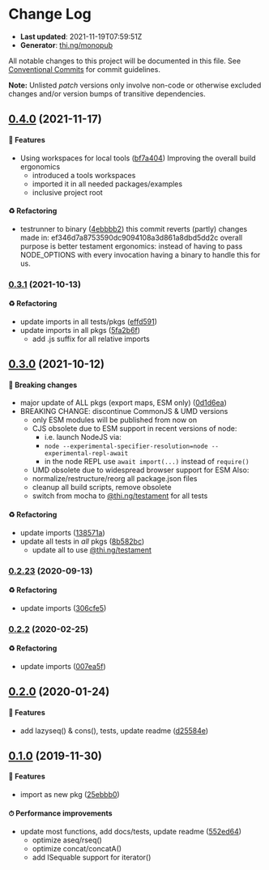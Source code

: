 # Change Log

- **Last updated**: 2021-11-19T07:59:51Z
- **Generator**: [thi.ng/monopub](https://thi.ng/monopub)

All notable changes to this project will be documented in this file.
See [Conventional Commits](https://conventionalcommits.org/) for commit guidelines.

**Note:** Unlisted _patch_ versions only involve non-code or otherwise excluded changes
and/or version bumps of transitive dependencies.

## [0.4.0](https://github.com/thi-ng/umbrella/tree/@thi.ng/seq@0.4.0) (2021-11-17)

#### 🚀 Features

- Using workspaces for local tools ([bf7a404](https://github.com/thi-ng/umbrella/commit/bf7a404))
  Improving the overall build ergonomics
  - introduced a tools workspaces
  - imported it in all needed packages/examples
  - inclusive project root

#### ♻️ Refactoring

- testrunner to binary ([4ebbbb2](https://github.com/thi-ng/umbrella/commit/4ebbbb2))
  this commit reverts (partly) changes made in:
  ef346d7a8753590dc9094108a3d861a8dbd5dd2c
  overall purpose is better testament ergonomics:
  instead of having to pass NODE_OPTIONS with every invocation
  having a binary to handle this for us.

### [0.3.1](https://github.com/thi-ng/umbrella/tree/@thi.ng/seq@0.3.1) (2021-10-13)

#### ♻️ Refactoring

- update imports in all tests/pkgs ([effd591](https://github.com/thi-ng/umbrella/commit/effd591))
- update imports in all pkgs ([5fa2b6f](https://github.com/thi-ng/umbrella/commit/5fa2b6f))
  - add .js suffix for all relative imports

## [0.3.0](https://github.com/thi-ng/umbrella/tree/@thi.ng/seq@0.3.0) (2021-10-12)

#### 🛑 Breaking changes

- major update of ALL pkgs (export maps, ESM only) ([0d1d6ea](https://github.com/thi-ng/umbrella/commit/0d1d6ea))
- BREAKING CHANGE: discontinue CommonJS & UMD versions
  - only ESM modules will be published from now on
  - CJS obsolete due to ESM support in recent versions of node:
    - i.e. launch NodeJS via:
    - `node --experimental-specifier-resolution=node --experimental-repl-await`
    - in the node REPL use `await import(...)` instead of `require()`
  - UMD obsolete due to widespread browser support for ESM
  Also:
  - normalize/restructure/reorg all package.json files
  - cleanup all build scripts, remove obsolete
  - switch from mocha to [@thi.ng/testament](https://github.com/thi-ng/umbrella/tree/main/packages/testament) for all tests

#### ♻️ Refactoring

- update imports ([138571a](https://github.com/thi-ng/umbrella/commit/138571a))
- update all tests in _all_ pkgs ([8b582bc](https://github.com/thi-ng/umbrella/commit/8b582bc))
  - update all to use [@thi.ng/testament](https://github.com/thi-ng/umbrella/tree/main/packages/testament)

### [0.2.23](https://github.com/thi-ng/umbrella/tree/@thi.ng/seq@0.2.23) (2020-09-13)

#### ♻️ Refactoring

- update imports ([306cfe5](https://github.com/thi-ng/umbrella/commit/306cfe5))

### [0.2.2](https://github.com/thi-ng/umbrella/tree/@thi.ng/seq@0.2.2) (2020-02-25)

#### ♻️ Refactoring

- update imports ([007ea5f](https://github.com/thi-ng/umbrella/commit/007ea5f))

## [0.2.0](https://github.com/thi-ng/umbrella/tree/@thi.ng/seq@0.2.0) (2020-01-24)

#### 🚀 Features

- add lazyseq() & cons(), tests, update readme ([d25584e](https://github.com/thi-ng/umbrella/commit/d25584e))

## [0.1.0](https://github.com/thi-ng/umbrella/tree/@thi.ng/seq@0.1.0) (2019-11-30)

#### 🚀 Features

- import as new pkg ([25ebbb0](https://github.com/thi-ng/umbrella/commit/25ebbb0))

#### ⏱ Performance improvements

- update most functions, add docs/tests, update readme ([552ed64](https://github.com/thi-ng/umbrella/commit/552ed64))
  - optimize aseq/rseq()
  - optimize concat/concatA()
  - add ISequable support for iterator()
